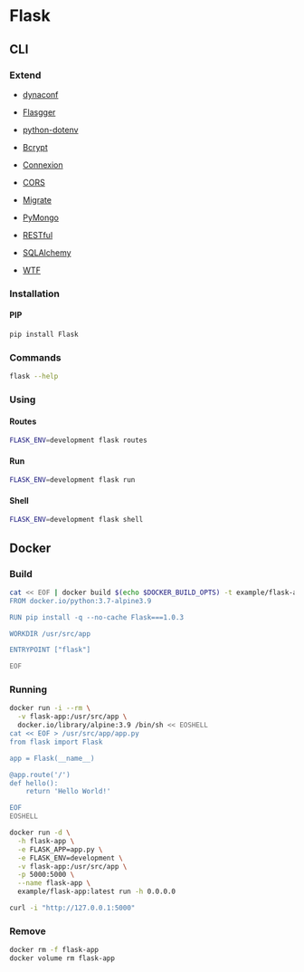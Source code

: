 # Flask

<!--
https://github.com/albertfougy/microservices-app
https://github.com/opatua/cookiecutter-flask-api
https://github.com/tannguyenit/flask-infrastructure-api

https://www.packtpub.com/web-development/flask-framework-cookbook-second-edition
https://www.packtpub.com/web-development/hands-on-docker-for-microservices-with-python
https://github.com/tolgahanuzun/Flask-Login-Example
-->

## CLI

### Extend

- [dynaconf](https://github.com/rochacbruno/dynaconf)
- [Flasgger](https://github.com/flasgger/flasgger)
- [python-dotenv](https://github.com/theskumar/python-dotenv)

- [Bcrypt](https://flask-bcrypt.readthedocs.io/en/latest/)
- [Connexion](https://connexion.readthedocs.io/en/latest/)
- [CORS](https://flask-cors.readthedocs.io/en/latest/)
- [Migrate](https://flask-migrate.readthedocs.io/en/latest/)
- [PyMongo](https://flask-pymongo.readthedocs.io/en/latest/)
- [RESTful](https://flask-restful.readthedocs.io/en/latest/)
- [SQLAlchemy](https://flask-sqlalchemy.palletsprojects.com/en/2.x/)
- [WTF](https://flask-wtf.readthedocs.io/en/stable/)

### Installation

#### PIP

```sh
pip install Flask
```

### Commands

```sh
flask --help
```

### Using

#### Routes

```sh
FLASK_ENV=development flask routes
```

#### Run

```sh
FLASK_ENV=development flask run
```

#### Shell

```sh
FLASK_ENV=development flask shell
```

## Docker

### Build

```sh
cat << EOF | docker build $(echo $DOCKER_BUILD_OPTS) -t example/flask-app -
FROM docker.io/python:3.7-alpine3.9

RUN pip install -q --no-cache Flask===1.0.3

WORKDIR /usr/src/app

ENTRYPOINT ["flask"]

EOF
```

### Running

```sh
docker run -i --rm \
  -v flask-app:/usr/src/app \
  docker.io/library/alpine:3.9 /bin/sh << EOSHELL
cat << EOF > /usr/src/app/app.py
from flask import Flask

app = Flask(__name__)

@app.route('/')
def hello():
    return 'Hello World!'

EOF
EOSHELL
```

```sh
docker run -d \
  -h flask-app \
  -e FLASK_APP=app.py \
  -e FLASK_ENV=development \
  -v flask-app:/usr/src/app \
  -p 5000:5000 \
  --name flask-app \
  example/flask-app:latest run -h 0.0.0.0
```

```sh
curl -i "http://127.0.0.1:5000"
```

### Remove

```sh
docker rm -f flask-app
docker volume rm flask-app
```
